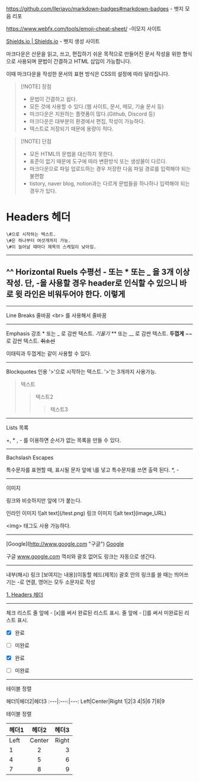 https://github.com/Ileriayo/markdown-badges#markdown-badges - 뱃지 모음 리포

https://www.webfx.com/tools/emoji-cheat-sheet/ -이모지 사이트

[Shields.io | Shields.io](https://shields.io/) - 뱃지 생성 사이트

마크다운은 산문을 읽고, 쓰고, 편집하기 쉬운 목적으로 만들어진 문서 작성을 위한 형식으로 사용되며 문법이 간결하고 HTML 삽입이 가능합니다.

이때 마크다운을 작성한 문서의 표현 방식은 CSS의 설정에 따라 달라집니다. 


> [!NOTE] 장점
> - 문법이 간결하고 쉽다.
> - 모든 것에 사용할 수 있다.(웹 사이트, 문서, 메모, 기술 문서 등)
> - 마크다운은 지원하는 플랫폼이 많다.(Github, Discord 등)
> - 마크다운은 대부분의 환경에서 편집, 작성이 가능하다.
> - 텍스트로 저장되기 때문에 용량이 적다.


> [!NOTE] 단점
> - 모든 HTML의 문법을 대신하지 못한다.
> - 표준이 없기 때문에 도구에 따라 변환방식 또는 생성물이 다르다.
> - 마크다운으로 파일 업로드하는 경우 저장한 다음 파일 경로를 입력해야 되는 불편함
> - tistory, naver blog, notion과는 다르게 문법들을 하나하나 입력해야 되는 경우가 있다.

# Headers 헤더
	\#으로 시작하는 텍스트.
	\#은 하나부터 여섯개까지 가능.
	\#이 늘어날 때마다 제목의 스케일이 낮아짐.

--------------------------
^^
Horizontal Ruels 수평선
	\- 또는 \* 또는 \_ 을 3개 이상 작성.
	단, -을 사용할 경우 header로 인식할 수 있으니 바로 윗 라인은 비워두어야 한다.
이렇게
-------------

------------------------
Line Breaks 줄바꿈
	\<br> 를 사용해서 줄바꿈

------------
Emphasis 강조
	* 또는 _ 로 감싼 텍스트. *기울기*
	** 또는 __ 로 감싼 텍스트. __두껍게__
	~~ 로 감싼 텍스트. ~~취소선~~

이태릭과 두껍게는 같이 사용할 수 있다.

-----------------
Blockquotes 인용
'>'으로 시작하는 텍스트.
'>'는 3개까지 사용가능.

> 텍스트
>>텍스트2
>>>텍스트3

----
Lists 목록

+, \* , - 를 이용하면 순서가 없는 목록을 만들 수 있다.

---------
Bachslash Escapes

특수문자를 표현할 때, 표시될 문자 앞에 \를 넣고 특수문자를 쓰면 출력 된다.
\*, \-

---
이미지

링크와 비슷하지만 앞에 !가 붙는다.

인라인 이미지 \!\[alt text]\(/test.png)
링크 이미지 \!\[alt text]\(image_URL)

\<img> 태그도 사용 가능하다.

------
\[Google]\(http://www.google.com "구글")
[Google](http://www.google.com "구글")

구글 www.google.com
꺽쇠와 괄호 없어도 링크는 자동으로 생긴다.

--------
내부(해시) 링크
\[보여지는 내용]\(이동할 헤드(제목))
괄호 안의 링크를 쓸 때는 띄어쓰기는 -로 연결, 영어는 모두 소문자로 작성

[1. Headers 헤더](#1-headers-헤더)

----
체크 리스트
줄 앞에 - \[x]를 써서 완료된 리스트 표시.
줄 앞에 - \[]를 써서 미완료된 리스트 표시.

- [x] 완료
- [ ] 미완료

- [x] 완료
- [ ] 미완료

-----------
테이블 정렬

헤더1\|헤더2\|헤더3
\:---\|:---:\|---:
Left|Center|Right
1|2|3
4|5|6
7|8|9

테이블 정렬

헤더1|헤더2|헤더3
:---|:---:|---:
Left|Center|Right
1|2|3
4|5|6
7|8|9
